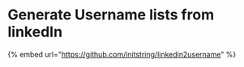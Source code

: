 # Generate Username lists from linkedIn

{% embed url="https://github.com/initstring/linkedin2username" %}
